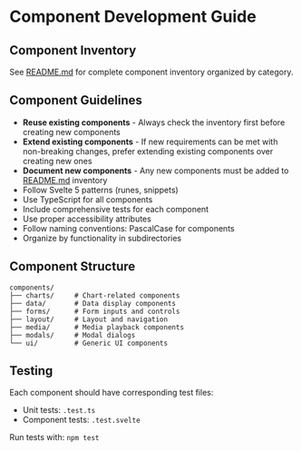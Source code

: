 # Component Development Guide

## Component Inventory

See [README.md](./README.md) for complete component inventory organized by category.

## Component Guidelines

- **Reuse existing components** - Always check the inventory first before creating new components
- **Extend existing components** - If new requirements can be met with non-breaking changes, prefer extending existing components over creating new ones
- **Document new components** - Any new components must be added to [README.md](./README.md) inventory
- Follow Svelte 5 patterns (runes, snippets)
- Use TypeScript for all components
- Include comprehensive tests for each component
- Use proper accessibility attributes
- Follow naming conventions: PascalCase for components
- Organize by functionality in subdirectories

## Component Structure

```
components/
├── charts/     # Chart-related components
├── data/       # Data display components
├── forms/      # Form inputs and controls
├── layout/     # Layout and navigation
├── media/      # Media playback components
├── modals/     # Modal dialogs
└── ui/         # Generic UI components
```

## Testing

Each component should have corresponding test files:
- Unit tests: `.test.ts`
- Component tests: `.test.svelte`

Run tests with: `npm test`